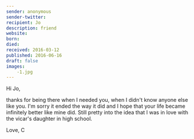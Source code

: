 ```yaml
---
sender: anonymous
sender-twitter: 
recipient: Jo
description: friend
website: 
born: 
died: 
received: 2016-03-12
published: 2016-06-16
draft: false
images:
    -1.jpg
---
```


Hi Jo, 

thanks for being there when I needed you, when I didn't know anyone else like you. I'm sorry it ended the way it did and I hope that your life became infinitely better like mine did. Still pretty into the idea that I was in love with the vicar's daughter in high school. 

Love, 
C

